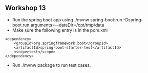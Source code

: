 ## Workshop 13

- Run the spring boot app using ./mvnw spring-boot:run -Dspring-boot.run.arguments=--dataDir=/opt/tmp/data
- Make sure the following entry is in the pom.xml
```
<dependency>
	<groupId>org.springframework.boot</groupId>
	<artifactId>spring-boot-starter-test</artifactId>
	<scope>test</scope>
</dependency>
```

- Run ./mvnw package to run test cases.